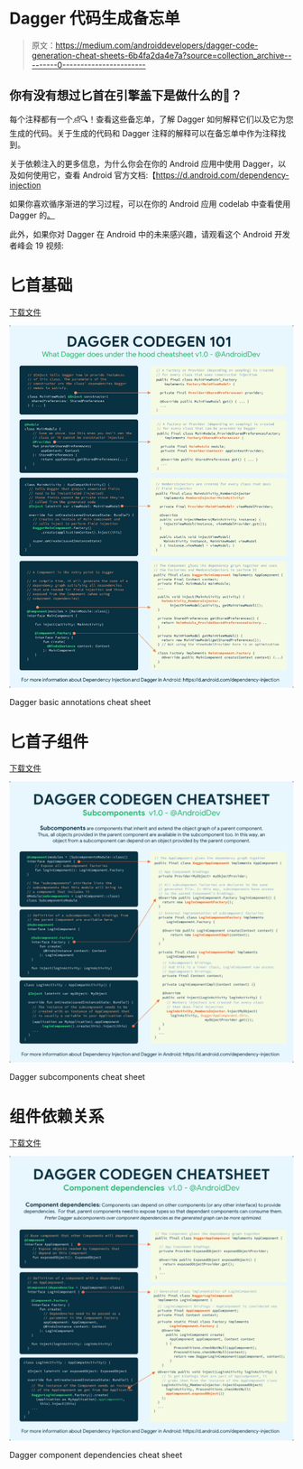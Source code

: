 # Dagger 代码生成备忘单

> 原文：<https://medium.com/androiddevelopers/dagger-code-generation-cheat-sheets-6b4fa2da4e7a?source=collection_archive---------0----------------------->

## 你有没有想过匕首在引擎盖下是做什么的🤔？

每个注释都有一个*点*🔍！查看这些备忘单，了解 Dagger 如何解释它们以及它为您生成的代码。关于生成的代码和 Dagger 注释的解释可以在备忘单中作为注释找到。

关于依赖注入的更多信息，为什么你会在你的 Android 应用中使用 Dagger，以及如何使用它，查看 Android 官方文档:【https://d.android.com/dependency-injection 

如果你喜欢循序渐进的学习过程，可以在你的 Android 应用 codelab 中查看使用 Dagger 的[。](https://codelabs.developers.google.com/codelabs/android-dagger/)

此外，如果你对 Dagger 在 Android 中的未来感兴趣，请观看这个 Android 开发者峰会 19 视频:

# 匕首基础

[下载文件](https://developer.android.com/images/training/dependency-injection/dagger-codegen-basics.png)

![](img/b2e220b08a5e52420ad1d453dc97f33d.png)

Dagger basic annotations cheat sheet

# 匕首子组件

[下载文件](https://developer.android.com/images/training/dependency-injection/dagger-codegen-subcomponents.png)

![](img/77f9df35ff45950e7a999bbc8c27b2c3.png)

Dagger subcomponents cheat sheet

# 组件依赖关系

[下载文件](https://developer.android.com/images/training/dependency-injection/dagger-codegen-component-dependencies.png)

![](img/cad56427dcf341417eb17d123f90ce5a.png)

Dagger component dependencies cheat sheet